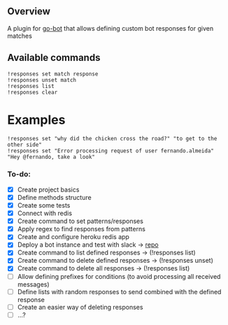 ## Overview
A plugin for [go-bot](https://github.com/go-chat-bot/bot) that allows defining custom bot responses for given matches

## Available commands
```
!responses set match response
!responses unset match
!responses list
!responses clear
```

# Examples
```
!responses set "why did the chicken cross the road?" "to get to the other side"
!responses set "Error processing request of user fernando.almeida" "Hey @fernando, take a look"
```

### To-do:
- [x] Create project basics
- [x] Define methods structure
- [x] Create some tests
- [x] Connect with redis
- [x] Create command to set patterns/responses
- [x] Apply regex to find responses from patterns
- [x] Create and configure heroku redis app
- [x] Deploy a bot instance and test with slack -> [repo](https://github.com/fernand-o/got-bot-heroku)
- [x] Create command to list defined responses -> (!responses list)
- [x] Create command to delete defined responses -> (!responses unset)
- [x] Create command to delete all responses -> (!responses list)
- [ ] Allow defining prefixes for conditions (to avoid processing all received messages)
- [ ] Define lists with random responses to send combined with the defined response
- [ ] Create an easier way of deleting responses
- [ ] ...?
